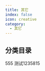 ```yaml
---
title: 其它
index: false
icon: creative
category:
  - 其它
---
```


## 分类目录
555
测试1235815
<ArticlesMenu />
